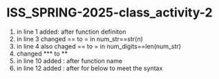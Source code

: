 # ISS_SPRING-2025-class_activity-2

1. in line 1 added: after function definiton
2. in line 3 changed == to = in num_str==str(n)
3. in line 4 also chaged == to = in num_digits==len(num_str)
4. changed *** to **
5. in line 10 added : after function name
6. in line 12 added : after for below to meet the syntax
